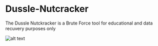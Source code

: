 # Dussle-Nutcracker
The Dussle Nutckracker is a Brute Force tool for educational and data recuvery purposes only

![alt text](https://cdn.discordapp.com/attachments/1017487723252170904/1173721347747225660/Screenshot_2023-11-13_212613.png?ex=6564fc2f&is=6552872f&hm=c61a3ed4235a80f887afcf1c23d61b4e889aae44a2189e66923a12653942141c&)

